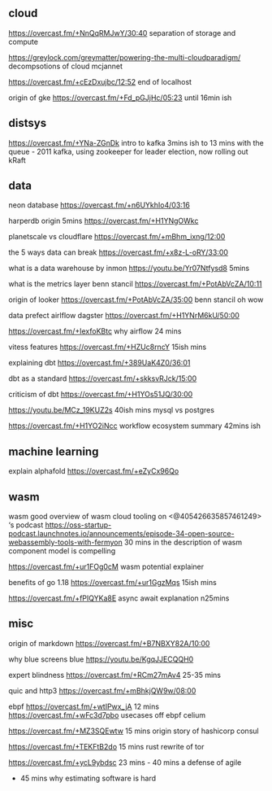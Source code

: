 

## cloud

https://overcast.fm/+NnQqRMJwY/30:40 separation of storage and compute

https://greylock.com/greymatter/powering-the-multi-cloudparadigm/ decompsotions of cloud mcjannet


https://overcast.fm/+cEzDxujbc/12:52 end of localhost

origin of gke https://overcast.fm/+Fd_pGJjHc/05:23 until 16min ish

## distsys

https://overcast.fm/+YNa-ZGnDk intro to kafka 3mins ish to 13 mins with the queue - 2011 kafka, using zookeeper for leader election, now rolling out kRaft


## data

neon database https://overcast.fm/+n6UYkhIo4/03:16

harperdb origin 5mins https://overcast.fm/+H1YNgOWkc

planetscale vs cloudflare https://overcast.fm/+mBhm_ixng/12:00 

the 5 ways data can break https://overcast.fm/+x8z-L-oRY/33:00

what is a data warehouse by inmon https://youtu.be/Yr07Ntfysd8 5mins

what is the metrics layer benn stancil https://overcast.fm/+PotAbVcZA/10:11

origin of looker https://overcast.fm/+PotAbVcZA/35:00 benn stancil oh wow


data
prefect airlflow dagster https://overcast.fm/+H1YNrM6kU/50:00


https://overcast.fm/+IexfoKBtc why airflow 24 mins

vitess features https://overcast.fm/+HZUc8rncY 15ish mins


explaining dbt https://overcast.fm/+389UaK4Z0/36:01 

dbt as a standard https://overcast.fm/+skksvRJck/15:00

criticism of dbt https://overcast.fm/+H1YOs51JQ/30:00

https://youtu.be/MCz_19KUZ2s 40ish mins mysql vs postgres


https://overcast.fm/+H1YO2iNcc workflow ecosystem summary 42mins ish



## machine learning


explain alphafold https://overcast.fm/+eZyCx96Qo

## wasm



wasm good overview of wasm cloud tooling  on <@405426635857461249> ‘s podcast https://oss-startup-podcast.launchnotes.io/announcements/episode-34-open-source-webassembly-tools-with-fermyon 30 mins in the description of wasm component model is compelling

https://overcast.fm/+ur1FOg0cM wasm potential explainer 


benefits of go 1.18 https://overcast.fm/+ur1GgzMqs 15ish mins 

https://overcast.fm/+fPIQYKa8E async await explanation n25mins

## misc

origin of markdown https://overcast.fm/+B7NBXY82A/10:00


why blue screens blue https://youtu.be/KgqJJECQQH0

expert blindness https://overcast.fm/+RCm27mAv4 25-35 mins


quic and http3 https://overcast.fm/+mBhkjQW9w/08:00

ebpf https://overcast.fm/+wtIPwx_jA
12 mins https://overcast.fm/+wFc3d7pbo usecases off ebpf celium



https://overcast.fm/+MZ3SQEwtw 15 mins origin story of hashicorp consul

https://overcast.fm/+TEKFtB2do 15 mins rust rewrite of tor 

https://overcast.fm/+ycL9ybdsc 23 mins - 40 mins a defense of agile
- 45 mins why estimating software is hard

